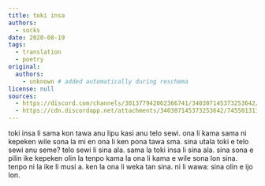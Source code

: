 ```yaml
---
title: toki insa
authors:
  - socks
date: 2020-08-19
tags:
  - translation
  - poetry
original:
  authors:
    - unknown # added automatically during reschema
license: null
sources:
  - https://discord.com/channels/301377942062366741/340307145373253642/745501313777008651
  - https://cdn.discordapp.net/attachments/340307145373253642/745501313650917436/20200819_003211.jpg
---
```


toki insa li sama kon tawa anu lipu kasi
anu telo sewi. ona li kama sama ni
kepeken wile sona la mi en ona li ken
pona tawa sma. sina utala toki e
telo sewi anu seme? telo sewi li sina
ala. sama la toki insa li sina ala.
sina sona e pilin ike kepeken olin la
tenpo kama la ona li kama e wile sona
lon sina. tenpo ni la ike li musi a.
ken la ona li weka tan sina.
ni li wawa: sina olin e ijo lon.
